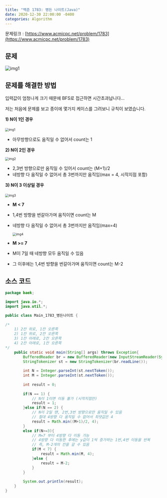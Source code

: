 ```yaml
---
title: "백준 1783: 병든 나이트(Java)"
date: 2020-12-30 22:00:00 -0400
categories: Algorithm
---
```


문제링크 : [https://www.acmicpc.net/problem/1783](https://www.acmicpc.net/problem/1783)



## 문제

![img1](../../assets/images/Algorithm/BOJ-1783/img1.PNG)

## 문제를 해결한 방법

입력값이 엄청나게 크기 때문에 BFS로 접근하면 시간초과납니다... 

저는 처음에 문제를 보고 종이에 몇가지 케이스를 그려보니 규칙이 보였습니다. 

**1) N이 1인 경우**

​	<img src="../../assets/images/Algorithm/BOJ-1783/img1.jpg" alt="img1" style="zoom:70%;" />

- 아무방향으로도 움직일 수 없어서 count는 1

**2) N이 2인 경우**

<img src="../../assets/images/Algorithm/BOJ-1783/img2.jpg" alt="img2" style="zoom:70%;" />

- 2,3번 방향으로만 움직일 수 있어서 count는 (M+1)/2
- 네방향 다 움직일 수 없어서 총 3번까지만 움직임(max = 4, 시작지점 포함)

**3) N이 3 이상일 경우**

​	<img src="../../assets/images/Algorithm/BOJ-1783/img3.jpg" alt="img3" style="zoom:70%;" />

- **M < 7**

- 1,4번 방향을 번갈아가며 움직이면 count는 M

- 네방향 다 움직일 수 없어서 총 3번까지만 움직임(max=4)

  <img src="../../assets/images/Algorithm/BOJ-1783/img4.jpg" alt="img4" style="zoom:70%;" />

- **M >= 7**

- M이 7일 때 네방향 모두 움직일 수 있음
- 그 이후에는 1,4번 방향을 번갈아가며 움직이면 count는 M-2

## 소스 코드

```java
package baek;

import java.io.*;
import java.util.*;

public class Main_1783_병든나이트 {
	
/*
	1) 2칸 위로, 1칸 오른쪽
	2) 1칸 위로, 2칸 오른쪽
	3) 1칸 아래로, 2칸 오른쪽
	4) 2칸 아래로, 1칸 오른쪽
*/
    public static void main(String[] args) throws Exception{
        BufferedReader br = new BufferedReader(new InputStreamReader(System.in));
        StringTokenizer st = new StringTokenizer(br.readLine());
        
        int N = Integer.parseInt(st.nextToken());
        int M = Integer.parseInt(st.nextToken());
        
        int result = 0;
        
        if(N == 1) {
            // N이 1이면 이동 불가 (시작지점만)
            result = 1;
		}else if(N == 2) {
            // N이 2일 떈, 2번,3번 방향으로만 움직일 수 있음
            // 절대 4방향 다 움직일 수 없어서 최댓값은 4
            result = Math.min((M+1)/2, 4);
		}
        else if(N>=3){
            // M=7 부터 4방향 다 이동 가능
            // 4방향 다 이동한 후에는 y값이 1씩 증가하는 1번,4번 이동을 반복
            // 즉, M-2개의 칸을 갈 수 있음
			if(M < 7) {
				result = Math.min(M, 4);
			}else {
				result = M-2;
			}
		}
		
		System.out.println(result);
	}
}
```

